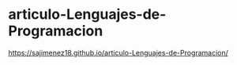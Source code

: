# articulo-Lenguajes-de-Programacion
https://sajimenez18.github.io/articulo-Lenguajes-de-Programacion/
